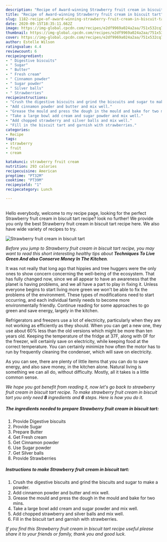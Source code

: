 ```yaml
---
description: "Recipe of Award-winning Strawberry fruit cream in biscuit tart"
title: "Recipe of Award-winning Strawberry fruit cream in biscuit tart"
slug: 1182-recipe-of-award-winning-strawberry-fruit-cream-in-biscuit-tart
date: 2020-09-15T18:35:11.662Z
image: https://img-global.cpcdn.com/recipes/e2df9969a024a2aa/751x532cq70/strawberry-fruit-cream-in-biscuit-tart-recipe-main-photo.jpg
thumbnail: https://img-global.cpcdn.com/recipes/e2df9969a024a2aa/751x532cq70/strawberry-fruit-cream-in-biscuit-tart-recipe-main-photo.jpg
cover: https://img-global.cpcdn.com/recipes/e2df9969a024a2aa/751x532cq70/strawberry-fruit-cream-in-biscuit-tart-recipe-main-photo.jpg
author: Estelle Wilson
ratingvalue: 4.4
reviewcount: 6
recipeingredient:
- " Digestive biscuits"
- " Sugar"
- " Butter"
- " Fresh cream"
- " Cinnamon powder"
- " Sugar powder"
- " Silver balls"
- " Strawberries"
recipeinstructions:
- "Crush the digestive biscuits and grind the biscuits and sugar to make a powder."
- "Add cinnamon powder and butter and mix well."
- "Grease the mould and press the dough in the mould and bake for two mins."
- "Take a large bowl add cream and sugar powder and mix well."
- "Add chopped strawberry and silver balls and mix well."
- "Fill in the biscuit tart and garnish with strawberries."
categories:
- Recipe
tags:
- strawberry
- fruit
- cream

katakunci: strawberry fruit cream 
nutrition: 293 calories
recipecuisine: American
preptime: "PT32M"
cooktime: "PT39M"
recipeyield: "1"
recipecategory: Lunch

---
```

<br>
Hello everybody, welcome to my recipe page, looking for the perfect Strawberry fruit cream in biscuit tart recipe? look no further! We provide you only the best Strawberry fruit cream in biscuit tart recipe here. We also have wide variety of recipes to try.
<br>


![Strawberry fruit cream in biscuit tart](https://img-global.cpcdn.com/recipes/e2df9969a024a2aa/751x532cq70/strawberry-fruit-cream-in-biscuit-tart-recipe-main-photo.jpg)

<i>Before you jump to Strawberry fruit cream in biscuit tart recipe, you may want to read this short interesting healthy tips about 
<strong>Techniques To Live Green And also Conserve Money In The Kitchen</strong>.</i>
</br>

It was not really that long ago that hippies and tree huggers were the only ones to show concern concerning the well-being of the ecosystem. That has fully changed now, since we all appear to have an awareness that the planet is having problems, and we all have a part to play in fixing it. Unless everyone begins to start living more green we won't be able to fix the problems of the environment. These types of modifications need to start occurring, and each individual family needs to become more environmentally friendly. Continue reading for some approaches to go green and save energy, largely in the kitchen.

Refrigerators and freezers use a lot of electricity, particularly when they are not working as efficiently as they should. When you can get a new one, they use about 60% less than the old versions which might be more than ten years old. Keeping the temperature of the fridge at 37F, along with 0F for the freezer, will certainly save on electricity, while keeping food at the correct temperature. You can certainly minimize how often the motor has to run by frequently cleaning the condenser, which will save on electricity.

As you can see, there are plenty of little items that you can do to save energy, and also save money, in the kitchen alone. Natural living is something we can all do, without difficulty. Mostly, all it takes is a little common sense.


<i>We hope you got benefit from reading it, now let's go back to strawberry fruit cream in biscuit tart recipe. To make strawberry fruit cream in biscuit tart you only need <strong>8</strong> ingredients and <strong>6</strong> steps. Here is how you do it.
</i>

##### The ingredients needed to prepare Strawberry fruit cream in biscuit tart:

1. Provide  Digestive biscuits
1. Provide  Sugar
1. Prepare  Butter
1. Get  Fresh cream
1. Get  Cinnamon powder
1. Use  Sugar powder
1. Get  Silver balls
1. Provide  Strawberries


##### Instructions to make Strawberry fruit cream in biscuit tart:

1. Crush the digestive biscuits and grind the biscuits and sugar to make a powder.
1. Add cinnamon powder and butter and mix well.
1. Grease the mould and press the dough in the mould and bake for two mins.
1. Take a large bowl add cream and sugar powder and mix well.
1. Add chopped strawberry and silver balls and mix well.
1. Fill in the biscuit tart and garnish with strawberries.


<i>If you find this Strawberry fruit cream in biscuit tart recipe useful please share it to your friends or family, thank you and good luck.</i>
